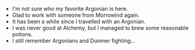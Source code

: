 - I'm not sure who my favorite Argonian is here.
- Glad to work with someone from Morrowind again.
- It has been a while since I travelled with an Argonian.
- I was never good at Alchemy, but I managed to brew some reasonable potions.
- I still remember Argonians and Dunmer fighting...
